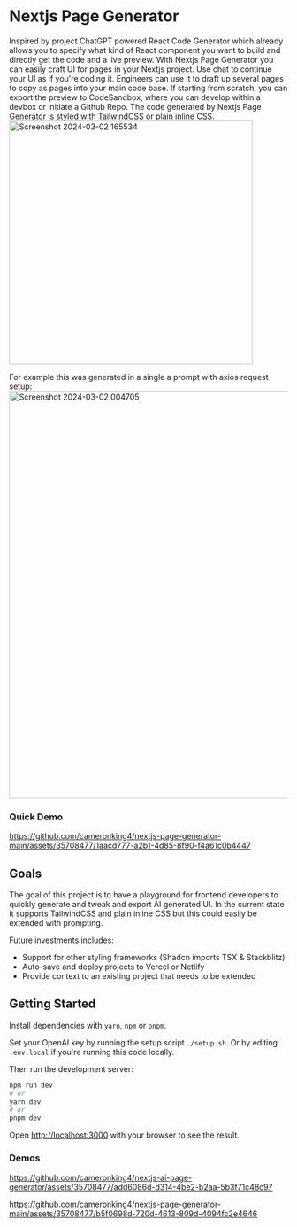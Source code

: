 # Nextjs Page Generator
Inspired by project ChatGPT powered React Code Generator which already allows you to specify what kind of React component you want to build and directly get the code and a live preview. 
With Nextjs Page Generator you can easily craft UI for pages in your Nextjs project. Use chat to continue your UI as if you're coding it. Engineers can use it to draft up several pages to copy as pages into your main code base. If starting from scratch, you can export the preview to CodeSandbox, where you can develop within a devbox or initiate a Github Repo. The code generated by Nextjs Page Generator is styled with [TailwindCSS](https://tailwindcss.com/) or plain inline CSS.
<img width="440" alt="Screenshot 2024-03-02 165534" src="https://github.com/cameronking4/nextjs-ai-page-generator/assets/35708477/c5e3743b-1bd0-4b90-9bb8-c7f0f149abe8">

For example this was generated in a single a prompt with axios request setup:
<img width="736" alt="Screenshot 2024-03-02 004705" src="https://github.com/cameronking4/nextjs-ai-page-generator/assets/35708477/7d571f3b-771a-4828-b9e6-1d1a854e481a">
### Quick Demo
https://github.com/cameronking4/nextjs-page-generator-main/assets/35708477/1aacd777-a2b1-4d85-8f90-f4a61c0b4447

## Goals

The goal of this project is to have a playground for frontend developers to quickly generate and tweak and export AI generated UI. In the current state it supports TailwindCSS and plain inline CSS but this could easily be extended with prompting.

Future investments includes:
- Support for other styling frameworks (Shadcn imports TSX & Stackblitz)
- Auto-save and deploy projects to Vercel or Netlify
- Provide context to an existing project that needs to be extended

## Getting Started

Install dependencies with `yarn`, `npm` or `pnpm`.


Set your OpenAI key by running the setup script `./setup.sh`. 
Or by editing `.env.local` if you're running this code locally.

Then run the development server:

```bash
npm run dev
# or
yarn dev
# or
pnpm dev
```
Open [http://localhost:3000](http://localhost:3000) with your browser to see the result.

### Demos
https://github.com/cameronking4/nextjs-ai-page-generator/assets/35708477/add6086d-d314-4be2-b2aa-5b3f71c48c97

https://github.com/cameronking4/nextjs-page-generator-main/assets/35708477/b5f0698d-720d-4613-809d-4094fc2e4646


